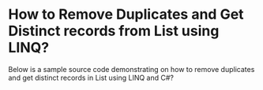# How to Remove Duplicates and Get Distinct records from List using LINQ?
Below is a sample source code demonstrating on how to remove duplicates and get distinct records in List using LINQ and C#?
